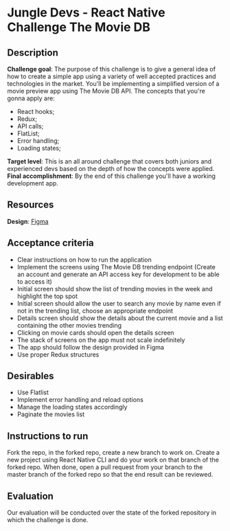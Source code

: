 # Jungle Devs - React Native Challenge The Movie DB

## Description

**Challenge goal**: The purpose of this challenge is to give a general idea of how to create a simple app using a variety of well accepted practices and technologies in the market. You'll be implementing a simplified version of a movie preview app using The Movie DB API. The concepts that you're gonna apply are:
- React hooks;
- Redux;
- API calls;
- FlatList;
- Error handling;
- Loading states;

**Target level**: This is an all around challenge that covers both juniors and experienced devs based on the depth of how the concepts were applied.
**Final accomplishment**: By the end of this challenge you'll have a working development app.

## Resources
**Design**: [Figma](https://www.figma.com/file/gRw33pnPCjbRAE8DyhOsZm/Android-%E2%80%93-Challenge-2?node-id=0%3A1)

## Acceptance criteria
- Clear instructions on how to run the application
- Implement the screens using The Movie DB trending endpoint (Create an account and generate an API access key for development to be able to access it)
- Initial screen should show the list of trending movies in the week and highlight the top spot
- Initial screen should allow the user to search any movie by name even if not in the trending list, choose an appropriate endpoint
- Details screen should show the details about the current movie and a list containing the other movies trending
- Clicking on movie cards should open the details screen
- The stack of screens on the app must not scale indefinitely
- The app should follow the design provided in Figma
- Use proper Redux structures

## Desirables
- Use Flatlist
- Implement error handling and reload options
- Manage the loading states accordingly
- Paginate the movies list

## Instructions to run
Fork the repo, in the forked repo, create a new branch to work on. Create a new project using React Native CLI and do your work on that branch of the forked repo. When done, open a pull request from your branch to the master branch of the forked repo so that the end result can be reviewed.

## Evaluation
Our evaluation will be conducted over the state of the forked repository in which the challenge is done.
